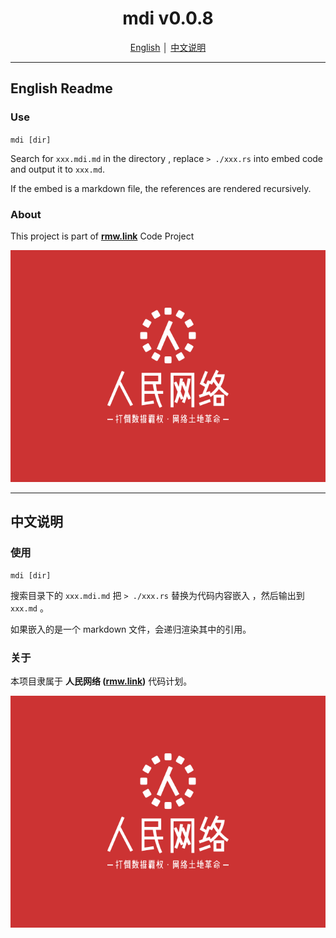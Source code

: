 <!-- EDIT /Users/z/rmw/mdi/readme.md -->

<h1 align="center">mdi v0.0.8</h1>
<p align="center">
<a href="#en">English</a>
<span color="#ccc"> │ </span>
<a href="#zh"> 中文说明 </a>
</p>

---

<span id="en"></span>

## English Readme

### Use

<!-- EDIT /Users/z/rmw/mdi/example.md -->

`mdi [dir]`

Search for `xxx.mdi.md` in the directory , replace `> ./xxx.rs` into embed code and output it to `xxx.md`.

If the embed is a markdown file, the references are rendered recursively.

### About

This project is part of **[rmw.link](//rmw.link)** Code Project

![rmw.link logo](https://raw.githubusercontent.com/rmw-link/logo/master/rmw.red.bg.svg)

---

<span id="zh"></span>

## 中文说明

### 使用

<!-- EDIT /Users/z/rmw/mdi/example.md -->

`mdi [dir]`

搜索目录下的 `xxx.mdi.md` 把 `> ./xxx.rs` 替换为代码内容嵌入 ，然后输出到 `xxx.md` 。

如果嵌入的是一个 markdown 文件，会递归渲染其中的引用。

### 关于

本项目隶属于 **人民网络 ([rmw.link](//rmw.link))** 代码计划。

![人民网络海报](https://raw.githubusercontent.com/rmw-link/logo/master/rmw.red.bg.svg)
